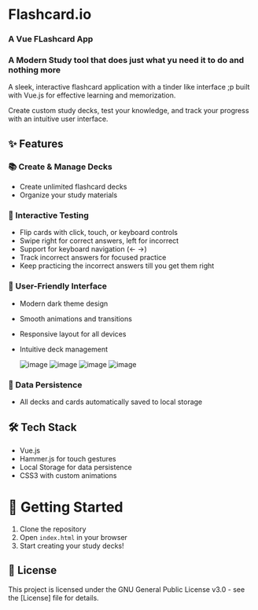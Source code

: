 # **Flashcard.io** 
### A Vue FLashcard App
### A Modern Study tool that does just what yu need it to do and nothing more

A sleek, interactive flashcard application with a tinder like interface ;p 
built with Vue.js for effective learning and memorization. 

Create custom study decks, test your knowledge, and track your progress with an intuitive user interface.

## ✨ **Features**

### **📚 Create & Manage Decks**
- Create unlimited flashcard decks
- Organize your study materials

### **🎯 Interactive Testing**
- Flip cards with click, touch, or keyboard controls
- Swipe right for correct answers, left for incorrect
- Support for keyboard navigation (← →)
- Track incorrect answers for focused practice
- Keep practicing the incorrect answers till you get them right
### **🎨 User-Friendly Interface**
- Modern dark theme design
- Smooth animations and transitions
- Responsive layout for all devices
- Intuitive deck management

  ![image](https://github.com/user-attachments/assets/8f9299df-89ec-4b8e-bd44-7e69c43b113b)
  ![image](https://github.com/user-attachments/assets/3924ba76-7e11-4df2-850e-bdbf7a2140c8)
  ![image](https://github.com/user-attachments/assets/016cdb6c-c120-4b46-94e9-940f023465f1)
  ![image](https://github.com/user-attachments/assets/6a44187d-908a-4c1e-9c48-f7aae0ac5c0c)


### **💾 Data Persistence**
- All decks and cards automatically saved to local storage

## **🛠️ Tech Stack**
- Vue.js
- Hammer.js for touch gestures
- Local Storage for data persistence
- CSS3 with custom animations

# **🚀 Getting Started**
1. Clone the repository
2. Open `index.html` in your browser
3. Start creating your study decks!

## **📝 License**
This project is licensed under the GNU General Public License v3.0 - see the [License] file for details.

